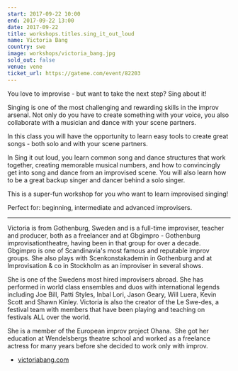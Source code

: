 ```yaml
---
start: 2017-09-22 10:00
end: 2017-09-22 13:00
date: 2017-09-22
title: workshops.titles.sing_it_out_loud
name: Victoria Bang
country: swe
image: workshops/victoria_bang.jpg
sold_out: false
venue: vene
ticket_url: https://gateme.com/event/82203
---
```


You love to improvise - but want to take the next step? Sing about it!

Singing is one of the most challenging and rewarding skills in the improv
arsenal. Not only do you have to create something with your voice, you
also collaborate with a musician and dance with your scene partners.

In this class you will have the opportunity to learn easy tools to
create great songs - both solo and with your scene partners.

In Sing it out loud, you learn common song and dance structures that work
together, creating memorable musical numbers, and how to convincingly get
into song and dance from an improvised scene. You will also learn how to be
a great backup singer and dancer behind a solo singer.

This is a super-fun workshop for you who want to learn improvised singing!

Perfect for: beginning, intermediate and advanced improvisers.

-----

Victoria is from Gothenburg, Sweden and is a full-time improviser, teacher
and producer, both as a freelancer and at Gbgimpro - Gothenburg
improvisationtheatre, having been in that group for over a decade. Gbgimpro
is one of Scandinavia's most famous and reputable improv groups. She also
plays with Scenkonstakademin in Gothenburg and at Improvisation & co in
Stockholm as an improviser in several shows.

She is one of the Swedens most hired improvisers abroad. She has performed
in world class ensembles and duos with international legends including Joe Bill,
Patti Styles, Inbal Lori, Jason Geary, Will Luera, Kevin Scott and Shawn Kinley.
Victoria is also the creator of the Le Swe-des, a festival team with members that
have been playing and teaching on festivals ALL over the world.
 
She is a member of the European improv project Ohana.
​
She got her education at Wendelsbergs theatre school and worked as a freelance
actress for many years before she decided to work only with improv.
​
- [​victoriabang.com](http://​www.victoriabang.com) 
